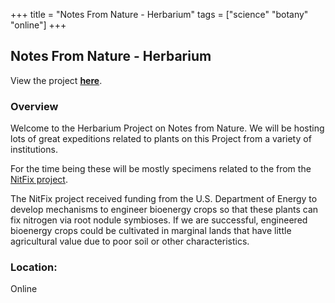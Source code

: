 +++
title = "Notes From Nature - Herbarium"
tags = ["science" "botany" "online"]
+++

## Notes From Nature - Herbarium

View the project [**here**](https://www.zooniverse.org/projects/md68135/notes-from-nature-herbarium).

### Overview

Welcome to the Herbarium Project on Notes from Nature. We will be hosting lots of great expeditions related to plants on this Project from a variety of institutions.

For the time being these will be mostly specimens related to the from the [NitFix project](https://nitfix.org/).

The NitFix project received funding from the U.S. Department of Energy to develop mechanisms to engineer bioenergy crops so that these plants can fix nitrogen via root nodule symbioses. If we are successful, engineered bioenergy crops could be cultivated in marginal lands that have little agricultural value due to poor soil or other characteristics.

### Location:
Online
